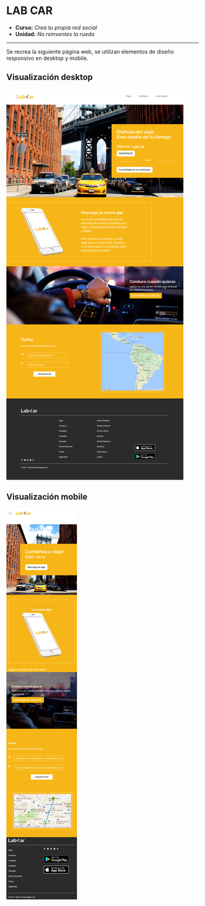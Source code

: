 # LAB CAR

* **Curso:** _Crea tu propia red social_
* **Unidad:** _No reinventes la rueda_

***

Se recrea la siguiente página web, se utilizan elementos de diseño responsivo en desktop y mobile.

## Visualización desktop
![Página Aliexpress Desktop Reto](assets/images/labcar-desktop.png)

## Visualización mobile
![Página Aliexpress Desktop Reto](assets/images/labcar-movil.png)


